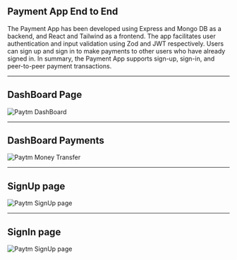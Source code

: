 ## Payment App End to End
The Payment App has been developed using Express and Mongo DB as a backend, and React and Tailwind as a frontend. The app facilitates user authentication and input validation using Zod and JWT respectively. Users can sign up and sign in to make payments to other users who have already signed in. In summary, the Payment App supports sign-up, sign-in, and peer-to-peer payment transactions.

-----------------------------------------------------------------------------------------------------------------------------------------------------------------------------------------------------------------------
## DashBoard Page

![Paytm DashBoard](https://github.com/Ghazali32/PaymentApp-EndToEnd/assets/94665236/96a10e17-e0a3-4cd3-b695-77423e3053ff)

-----------------------------------------------------------------------------------------------------------------------------------------------------------------------------------------------------------------------
## DashBoard Payments

![Paytm Money Transfer](https://github.com/Ghazali32/PaymentApp-EndToEnd/assets/94665236/1b756afd-beb1-489d-a787-eedd989f7803)

-----------------------------------------------------------------------------------------------------------------------------------------------------------------------------------------------------------------------
## SignUp page

![Paytm SignUp page](https://github.com/Ghazali32/PaymentApp-EndToEnd/assets/94665236/b81cfc06-04a0-4de7-8426-af9b4f7ef271)

-----------------------------------------------------------------------------------------------------------------------------------------------------------------------------------------------------------------------
## SignIn page

![Paytm SignUp page](https://github.com/Ghazali32/PaymentApp-EndToEnd/assets/94665236/5451100a-0a83-4c85-b6f0-ba9cd7656961)



